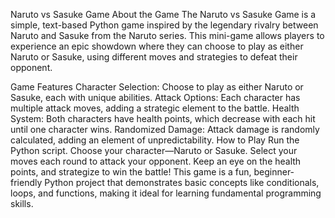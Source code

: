 Naruto vs Sasuke Game
About the Game
The Naruto vs Sasuke Game is a simple, text-based Python game inspired by the legendary rivalry between Naruto and Sasuke from the Naruto series. This mini-game allows players to experience an epic showdown where they can choose to play as either Naruto or Sasuke, using different moves and strategies to defeat their opponent.

Game Features
Character Selection: Choose to play as either Naruto or Sasuke, each with unique abilities.
Attack Options: Each character has multiple attack moves, adding a strategic element to the battle.
Health System: Both characters have health points, which decrease with each hit until one character wins.
Randomized Damage: Attack damage is randomly calculated, adding an element of unpredictability.
How to Play
Run the Python script.
Choose your character—Naruto or Sasuke.
Select your moves each round to attack your opponent.
Keep an eye on the health points, and strategize to win the battle!
This game is a fun, beginner-friendly Python project that demonstrates basic concepts like conditionals, loops, and functions, making it ideal for learning fundamental programming skills.

